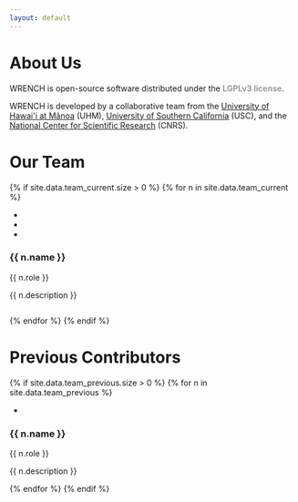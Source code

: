 ```yaml
---
layout: default
---
```


<div class="page-header">
    <div class="container">
        <div class="row">
            <div class="col-lg-6 col-md-6 col-sm-6 col-xs-12">
                <div class="page-section">
                    <h1 class="page-title ">About Us</h1>
                    <div class="page-breadcrumb">
                        WRENCH is open-source software distributed under the <strong style="color: #999">LGPLv3 license</strong>.
                    </div>
                </div>
            </div>
            <div class="col-lg-6 col-md-6 col-sm-6 hidden-xs">
                <div class="page-section">
                    <p>
                        WRENCH is developed by a collaborative team from the <a href="https://manoa.hawaii.edu" 
                        target="_blank">University of Hawai'i at Mãnoa</a> (UHM), <a href="https://usc.edu" target="_blank">
                        University of Southern California</a> (USC), and the <a href="https://cnrs.fr" target="_blank">
                        National Center for Scientific Research</a> (CNRS). 
                    </p>
                </div>
            </div>
        </div>
    </div>
</div>

<div class="space-medium">
    <div class="container">
        <div class="row">
            <div class="col-lg-12 col-md-12 col-sm-12 col-xs-12">
                <div class="section-title">
                    <h1>Our Team</h1>
                </div>
            </div>
        </div>
        <div class="row">
        {% if site.data.team_current.size > 0 %}
        {% for n in site.data.team_current %}
            <div class="col-sm-2 col-xs-6">
                <div class="team-single-wrapper" style="margin-bottom: 2em">
                    <div class="team-single">
                        <div class="person-thumb">
                            <img src="images/aboutus/{{ n.photo }}" class="img-responsive" alt="">
                        </div>
                        <div class="social-profile">
                            <ul class="nav nav-pills">
                                <li><a href="mailto:{{ n.email }}"><i class="fa fa-envelope"></i></a>
                                </li>
                                <li><a href="{{ n.linkedin }}" target="_blank"><i
                                        class="fab fa-linkedin"></i></a></li>
                                <li><a href="{{ n.website }}" target="_blank"><i
                                        class="fa fa-link"></i></a></li>
                            </ul>
                        </div>
                    </div>
                    <div class="person-info">
                        <h3>{{ n.name }}</h3>
                        <div class="role">{{ n.role }}</div>
                        <p>{{ n.description }}</p>
                    </div>
                </div>
            </div>
        {% endfor %}
        {% endif %}
        </div>
    </div>
</div>

<div class="space-medium">
    <div class="container">
        <div class="row">
            <div class="col-lg-12 col-md-12 col-sm-12 col-xs-12">
                <div class="section-title">
                    <h1>Previous Contributors</h1>
                </div>
            </div>
        </div>
        <div class="row">
        {% if site.data.team_previous.size > 0 %}
        {% for n in site.data.team_previous %}
            <div class="col-sm-2 col-xs-6">
                <div class="team-single-wrapper">
                    <div class="team-single">
                        <div class="person-thumb">
                            <img src="images/aboutus/{{ n.photo }}" class="img-responsive" alt="">
                        </div>
                        <div class="social-profile">
                            <ul class="nav nav-pills">
                                <li><a href="{{ n.linkedin }}" 
                                    target="_blank"><i class="fab fa-linkedin"></i></a></li>
                            </ul>
                        </div>
                    </div>
                    <div class="person-info">
                        <h3>{{ n.name }}</h3>
                        <div class="role">{{ n.role }}</div>
                        <p>{{ n.description }}</p>
                    </div>
                </div>
            </div>
        {% endfor %}
        {% endif %}
        </div>
    </div>
</div>
